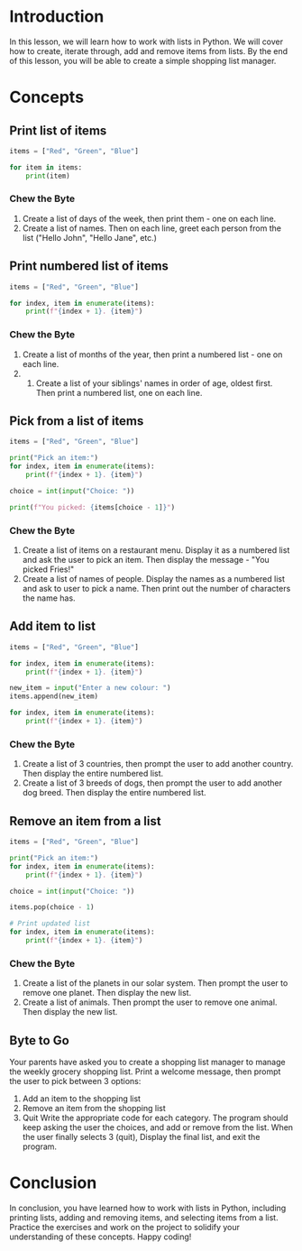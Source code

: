 # Introduction
In this lesson, we will learn how to work with lists in Python. We will cover how to create, iterate through, add and remove items from lists. By the end of this lesson, you will be able to create a simple shopping list manager.

# Concepts

## Print list of items
```python
items = ["Red", "Green", "Blue"]

for item in items:
    print(item)
```

### Chew the Byte
1. Create a list of days of the week, then print them - one on each line.
2. Create a list of names. Then on each line, greet each person from the list ("Hello John", "Hello Jane", etc.)

## Print numbered list of items

```python
items = ["Red", "Green", "Blue"]

for index, item in enumerate(items):
    print(f"{index + 1}. {item}")
```

### Chew the Byte
1. Create a list of months of the year, then print a numbered list - one on each line.
2. 1.  Create a list of your siblings' names in order of age, oldest first. Then print a numbered list, one on each line.

## Pick from a list of items
```python
items = ["Red", "Green", "Blue"]

print("Pick an item:")
for index, item in enumerate(items):
    print(f"{index + 1}. {item}")

choice = int(input("Choice: "))

print(f"You picked: {items[choice - 1]}")
```

### Chew the Byte
1. Create a list of items on a restaurant menu. Display it as a numbered list and ask the user to pick an item. Then display the message - "You picked Fries!"
2. Create a list of names of people. Display the names as a numbered list and ask to user to pick a name. Then print out the number of characters the name has.

## Add item to list

```python
items = ["Red", "Green", "Blue"]

for index, item in enumerate(items):
    print(f"{index + 1}. {item}")

new_item = input("Enter a new colour: ")
items.append(new_item)

for index, item in enumerate(items):
    print(f"{index + 1}. {item}")
```

### Chew the Byte
1. Create a list of 3 countries, then prompt the user to add another country. Then display the entire numbered list.
2. Create a list of 3 breeds of dogs, then prompt the user to add another dog breed. Then display the entire numbered list.

## Remove an item from a list

```python
items = ["Red", "Green", "Blue"]

print("Pick an item:")
for index, item in enumerate(items):
    print(f"{index + 1}. {item}")

choice = int(input("Choice: "))

items.pop(choice - 1)

# Print updated list
for index, item in enumerate(items):
	print(f"{index + 1}. {item}")

```

### Chew the Byte
1. Create a list of the planets in our solar system. Then prompt the user to remove one planet. Then display the new list.
2. Create a list of animals. Then prompt the user to remove one animal. Then display the new list.

## Byte to Go
Your parents have asked you to create a shopping list manager to manage the weekly grocery shopping list. Print a welcome message, then prompt the user to pick between 3 options:
1. Add an item to the shopping list
2. Remove an item from the shopping list
3. Quit
Write the appropriate code for each category. The program should keep asking the user the choices, and add or remove from the list. When the user finally selects 3 (quit), Display the final list, and exit the program.

# Conclusion
In conclusion, you have learned how to work with lists in Python, including printing lists, adding and removing items, and selecting items from a list. Practice the exercises and work on the project to solidify your understanding of these concepts. Happy coding!